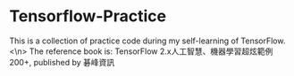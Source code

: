 # Tensorflow-Practice
This is a collection of practice code during my self-learning of TensorFlow.<\n>
The reference book is: TensorFlow 2.x人工智慧、機器學習超炫範例200+, published by 碁峰資訊
